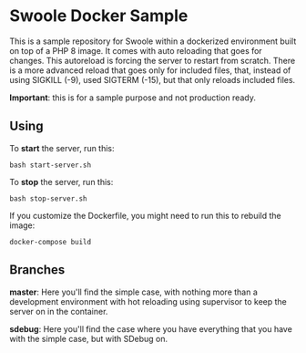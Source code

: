 # Swoole Docker Sample



This is a sample repository for Swoole within a dockerized environment built on top of a PHP 8 image. It comes with auto reloading that goes for changes. This autoreload is forcing the server to restart from scratch. There is a more advanced reload that goes only for included files, that, instead of using SIGKILL (-9), used SIGTERM (-15), but that only reloads included files.

**Important**: this is for a sample purpose and not production ready.



## Using



To **start** the server, run this:

```shell
bash start-server.sh
```



To **stop** the server, run this:

```shell
bash stop-server.sh
```



If you customize the Dockerfile, you might need to run this to rebuild the image:

```shell
docker-compose build
```



## Branches



**master**: Here you'll find the simple case, with nothing more than a development environment with hot reloading using supervisor to keep the server on in the container.



**sdebug**: Here you'll find the case where you have everything that you have with the simple case, but with SDebug on.